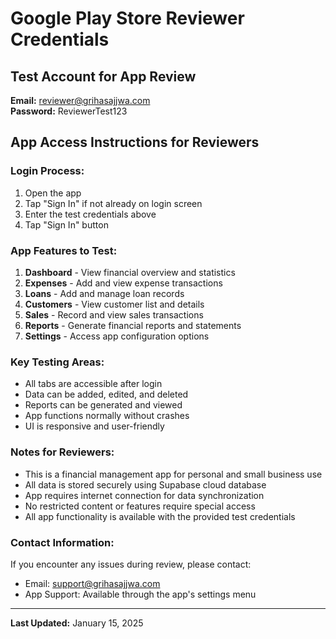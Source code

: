 # Google Play Store Reviewer Credentials

## Test Account for App Review

**Email:** reviewer@grihasajjwa.com  
**Password:** ReviewerTest123

## App Access Instructions for Reviewers

### Login Process:
1. Open the app
2. Tap "Sign In" if not already on login screen
3. Enter the test credentials above
4. Tap "Sign In" button

### App Features to Test:
1. **Dashboard** - View financial overview and statistics
2. **Expenses** - Add and view expense transactions
3. **Loans** - Add and manage loan records
4. **Customers** - View customer list and details
5. **Sales** - Record and view sales transactions
6. **Reports** - Generate financial reports and statements
7. **Settings** - Access app configuration options

### Key Testing Areas:
- All tabs are accessible after login
- Data can be added, edited, and deleted
- Reports can be generated and viewed
- App functions normally without crashes
- UI is responsive and user-friendly

### Notes for Reviewers:
- This is a financial management app for personal and small business use
- All data is stored securely using Supabase cloud database
- App requires internet connection for data synchronization
- No restricted content or features require special access
- All app functionality is available with the provided test credentials

### Contact Information:
If you encounter any issues during review, please contact:
- Email: support@grihasajjwa.com
- App Support: Available through the app's settings menu

---
**Last Updated:** January 15, 2025
